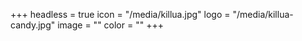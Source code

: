+++
headless = true
icon = "/media/killua.jpg"
logo = "/media/killua-candy.jpg"
image = ""
color = ""
+++
